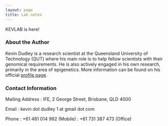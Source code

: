 ```yaml
---
layout: page
title: Lab notes
---
```


KEVLAB is here!

### About the Author

Kevin Dudley is a research scientist at the Queensland University of Technology (QUT) where his main role is to help fellow scientists with their genomical requirements. He is also actively engaged in his own research, primarily in the area of epigenetics. More information can be found on his official [profile page](http://staff.qut.edu.au/staff/dudleyk/).

### Contact Information

Mailing Address
: IFE, 2 George Street, Brisbane, QLD 4000

Email
: kevin dot dudley 1 at gmail dot com

Phone
: +61 481 014 992 (Mobile)
: +61 731 387 473 (Office)
